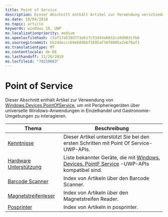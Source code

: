 ```yaml
---
title: Point of Service
description: Dieser Abschnitt enthält Artikel zur Verwendung verschiedener Features des Point-of-Service-Namespace.
ms.date: 10/04/2018
ms.topic: article
keywords: windows 10, UWP
ms.localizationpriority: medium
ms.openlocfilehash: c5af17a539d773eb17c53d43a6032ca9d903cfb6
ms.sourcegitcommit: b52ddecccb9e68dbb71695af3078005a2eb78af1
ms.translationtype: MT
ms.contentlocale: de-DE
ms.lasthandoff: 11/20/2019
ms.locfileid: "74259663"
---
```

# <a name="point-of-service"></a>Point of Service
Dieser Abschnitt enthält Artikel zur Verwendung von [Windows.Devices.PointOfService](https://docs.microsoft.com/uwp/api/windows.devices.pointofservice), um mit Peripheriegeräten über universelle Windows-Anwendungen in Einzelhandel und Gastronomie-Umgebungen zu interagieren.

| Thema | Beschreibung |
|------|------------|
| [Kenntnisse](pos-basics.md) | Dieser Artikel unterstützt Sie bei den ersten Schritten mit Point Of Service-UWP-APIs. |
| [Hardware Unterstützung](pos-device-support.md) | Liste bekannter Geräte, die mit [Windows. Devices. PointF Service](https://docs.microsoft.com/uwp/api/Windows.Devices.PointOfService) -UWP-APIs kompatibel sind. |
| [Barcode Scanner](pos-barcodescanner.md) | Index von Artikeln über den Barcode Scanner. |
| [Magnetstreifenleser](pos-magnetic-stripe-reader.md) | Index von Artikeln über den Magnetstreifen Reader.
| [Posprinter](pos-printer.md) | Index von Artikeln in posprinter. |
